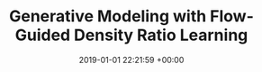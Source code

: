 ---
layout: post
title: Generative Modeling with Flow-Guided Density Ratio Learning
date: 2019-01-01 22:21:59 +00:00
image: /assets/imgs/fdrl.png
categories: research
authors: <strong>Alvin Heng</strong>, Abdul Fatir Ansari, Harold Soh
venue: <strong><i>Preprint</i></strong>

#paper: assets/pdfs/fdrl.pdf
arxiv: https://arxiv.org/abs/2303.03714
code: https://github.com/ajrheng/FDRL
---